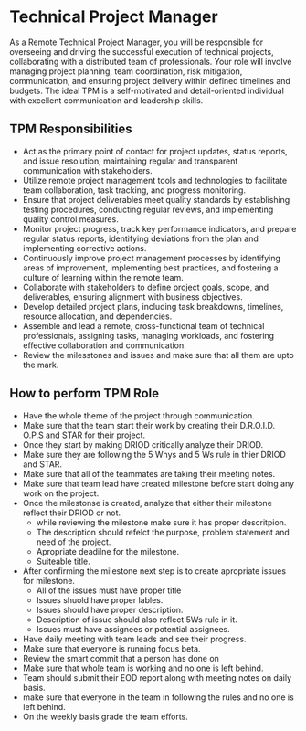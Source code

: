 # Technical Project Manager
As a Remote Technical Project Manager, you will be responsible for overseeing and driving the successful execution of technical projects, collaborating with a distributed team of professionals. Your role will involve managing project planning, team coordination, risk mitigation, communication, and ensuring project delivery within defined timelines and budgets. The ideal TPM is a self-motivated and detail-oriented individual with excellent communication and leadership skills.
## TPM Responsibilities
- Act as the primary point of contact for project updates, status reports, and issue resolution, maintaining regular and transparent communication with stakeholders.
- Utilize remote project management tools and technologies to facilitate team collaboration, task tracking, and progress monitoring.
- Ensure that project deliverables meet quality standards by establishing testing procedures, conducting regular reviews, and implementing quality control measures.
- Monitor project progress, track key performance indicators, and prepare regular status reports, identifying deviations from the plan and implementing corrective actions.
- Continuously improve project management processes by identifying areas of improvement, implementing best practices, and fostering a culture of learning within the remote team.
- Collaborate with stakeholders to define project goals, scope, and deliverables, ensuring alignment with business objectives.
- Develop detailed project plans, including task breakdowns, timelines, resource allocation, and dependencies.
- Assemble and lead a remote, cross-functional team of technical professionals, assigning tasks, managing workloads, and fostering effective collaboration and communication.
- Review the milesstones and issues and make sure that all them are upto the mark.
## How to perform TPM Role
- Have the whole theme of the project through communication.
- Make sure that the team start their work by creating their D.R.O.I.D. O.P.S and STAR for their project.
- Once they start by making DRIOD critically analyze their DRIOD. 
- Make sure they are following the 5 Whys and 5 Ws rule in thier DRIOD and STAR.
- Make sure that all of the teammates are taking their meeting notes.
- Make sure that team lead have created milestone before start doing any work on the project.
- Once the milestonse is created, analyze that either their milestone reflect their DRIOD or not.
  - while reviewing the milestone make sure it has proper descritpion.
  - The description should refelct the purpose, problem statement and need of the project.
  - Apropriate deadilne for the milestone.
  - Suiteable title.
 - After confirming the milestone next step is to create apropriate issues for milestone.
    - All of the issues must have proper title
   - Issues shuold have proper lables.
   - Issues should have proper description.
   - Description of issue should also reflect 5Ws rule in it.
    - Issues must have assignees or potential assignees.
 - Have daily meeting with team leads and see their progress.
 - Make sure that everyone is running focus beta.
 - Review the smart commit that a person has done on 
 - Make sure that whole team is working and no one is left behind.
 - Team should submit their EOD report along with meeting notes on daily basis.
 - make sure that everyone in the team in following the rules and no one is left behind.
 - On the weekly basis grade the team efforts.





